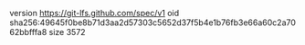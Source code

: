 version https://git-lfs.github.com/spec/v1
oid sha256:49645f0be8b71d3aa2d57303c5652d37f5b4e1b76fb3e66a60c2a7062bbfffa8
size 3572
